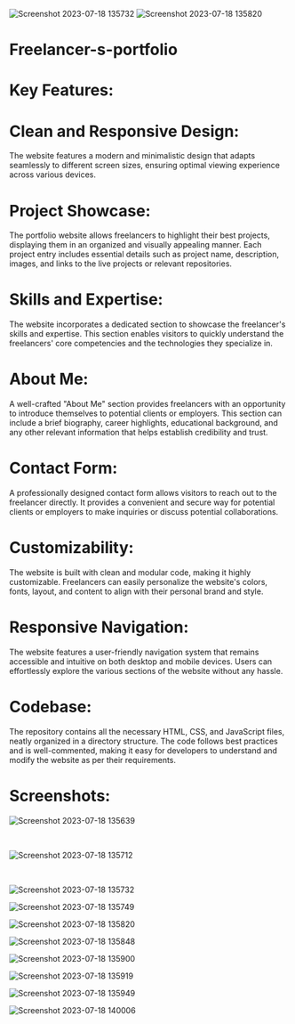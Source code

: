 ![Screenshot 2023-07-18 135732](https://github.com/AAMINABIBI/Freelancer-s-portfolio/assets/97452800/9603a7c3-8233-47f6-9561-6014ae2d5e52)
![Screenshot 2023-07-18 135820](https://github.com/AAMINABIBI/Freelancer-s-portfolio/assets/97452800/44a20e91-67d5-4019-a5e5-0eb93361fc63)
# Freelancer-s-portfolio

# Key Features:

# Clean and Responsive Design:
The website features a modern and minimalistic design that adapts seamlessly to different screen sizes, ensuring optimal viewing experience across various devices.

# Project Showcase: 
The portfolio website allows freelancers to highlight their best projects, displaying them in an organized and visually appealing manner. Each project entry includes essential details such as project name, description, images, and links to the live projects or relevant repositories.

# Skills and Expertise:
The website incorporates a dedicated section to showcase the freelancer's skills and expertise. This section enables visitors to quickly understand the freelancers' core competencies and the technologies they specialize in.

# About Me:
A well-crafted "About Me" section provides freelancers with an opportunity to introduce themselves to potential clients or employers. This section can include a brief biography, career highlights, educational background, and any other relevant information that helps establish credibility and trust.

# Contact Form:
A professionally designed contact form allows visitors to reach out to the freelancer directly. It provides a convenient and secure way for potential clients or employers to make inquiries or discuss potential collaborations.

# Customizability:
The website is built with clean and modular code, making it highly customizable. Freelancers can easily personalize the website's colors, fonts, layout, and content to align with their personal brand and style.

# Responsive Navigation: 
The website features a user-friendly navigation system that remains accessible and intuitive on both desktop and mobile devices. Users can effortlessly explore the various sections of the website without any hassle.

# Codebase:
The repository contains all the necessary HTML, CSS, and JavaScript files, neatly organized in a directory structure. The code follows best practices and is well-commented, making it easy for developers to understand and modify the website as per their requirements.


# Screenshots:

![Screenshot 2023-07-18 135639](https://github.com/AAMINABIBI/Freelancer-s-portfolio/assets/97452800/ebbefb54-de6b-4108-b45d-7b4631d5797c)


<br>

![Screenshot 2023-07-18 135712](https://github.com/AAMINABIBI/Freelancer-s-portfolio/assets/97452800/d8ec5f14-f94f-48d2-a881-daf70a8c316f)

<br>



![Screenshot 2023-07-18 135732](https://github.com/AAMINABIBI/Freelancer-s-portfolio/assets/97452800/1122e4df-0459-4376-9075-bd79ea818e9d)

![Screenshot 2023-07-18 135749](https://github.com/AAMINABIBI/Freelancer-s-portfolio/assets/97452800/73e1ac84-1778-406f-b823-198c18969846)

![Screenshot 2023-07-18 135820](https://github.com/AAMINABIBI/Freelancer-s-portfolio/assets/97452800/5128a7a8-f61f-47cb-af76-33d175627846)



![Screenshot 2023-07-18 135848](https://github.com/AAMINABIBI/Freelancer-s-portfolio/assets/97452800/238de3a3-d898-4786-9128-4b82b9c1c6b2)


![Screenshot 2023-07-18 135900](https://github.com/AAMINABIBI/Freelancer-s-portfolio/assets/97452800/6bffda41-06c9-4588-b053-7718539f97d6)

![Screenshot 2023-07-18 135919](https://github.com/AAMINABIBI/Freelancer-s-portfolio/assets/97452800/1c7fcc33-7eb5-44d4-9b5b-96a252586c92)

![Screenshot 2023-07-18 135949](https://github.com/AAMINABIBI/Freelancer-s-portfolio/assets/97452800/a3bae0e9-143a-4e87-abf4-091cc659734e)


![Screenshot 2023-07-18 140006](https://github.com/AAMINABIBI/Freelancer-s-portfolio/assets/97452800/102b803e-6ac3-4b3f-ab60-ce2f467287d2)
